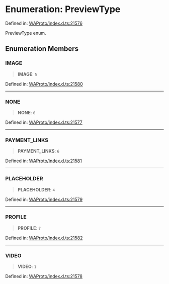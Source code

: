 # Enumeration: PreviewType

Defined in: [WAProto/index.d.ts:21576](https://github.com/Fokusdotid/Baileys/blob/8399cb6fd4e55090cdf57b06ffaae3e8a88880fe/WAProto/index.d.ts#L21576)

PreviewType enum.

## Enumeration Members

### IMAGE

> **IMAGE**: `5`

Defined in: [WAProto/index.d.ts:21580](https://github.com/Fokusdotid/Baileys/blob/8399cb6fd4e55090cdf57b06ffaae3e8a88880fe/WAProto/index.d.ts#L21580)

***

### NONE

> **NONE**: `0`

Defined in: [WAProto/index.d.ts:21577](https://github.com/Fokusdotid/Baileys/blob/8399cb6fd4e55090cdf57b06ffaae3e8a88880fe/WAProto/index.d.ts#L21577)

***

### PAYMENT\_LINKS

> **PAYMENT\_LINKS**: `6`

Defined in: [WAProto/index.d.ts:21581](https://github.com/Fokusdotid/Baileys/blob/8399cb6fd4e55090cdf57b06ffaae3e8a88880fe/WAProto/index.d.ts#L21581)

***

### PLACEHOLDER

> **PLACEHOLDER**: `4`

Defined in: [WAProto/index.d.ts:21579](https://github.com/Fokusdotid/Baileys/blob/8399cb6fd4e55090cdf57b06ffaae3e8a88880fe/WAProto/index.d.ts#L21579)

***

### PROFILE

> **PROFILE**: `7`

Defined in: [WAProto/index.d.ts:21582](https://github.com/Fokusdotid/Baileys/blob/8399cb6fd4e55090cdf57b06ffaae3e8a88880fe/WAProto/index.d.ts#L21582)

***

### VIDEO

> **VIDEO**: `1`

Defined in: [WAProto/index.d.ts:21578](https://github.com/Fokusdotid/Baileys/blob/8399cb6fd4e55090cdf57b06ffaae3e8a88880fe/WAProto/index.d.ts#L21578)

